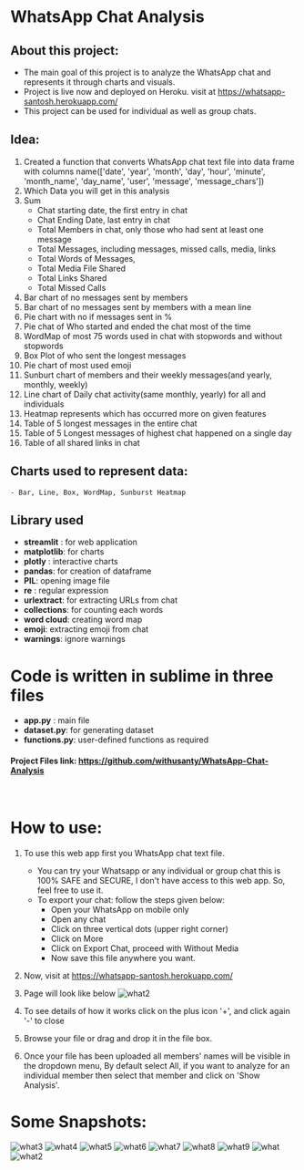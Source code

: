 # WhatsApp Chat Analysis
## About this project:
- The main goal of this project is to analyze the WhatsApp chat and represents it through charts and visuals.
- Project is live now and deployed on Heroku. visit at https://whatsapp-santosh.herokuapp.com/
- This project can be used for individual as well as group chats.
​
## Idea:
1. Created a function that converts WhatsApp chat text file into data frame with columns name(['date', 'year', 'month', 'day', 'hour', 'minute', 'month_name', 'day_name', 'user', 'message', 'message_chars'])
​
2. Which Data you will get in this analysis
1. Sum
    - Chat starting date, the first entry in chat
    - Chat Ending Date, last entry in chat
    - Total Members in chat, only those who had sent at least one message
    - Total Messages, including messages, missed calls, media, links
    - Total Words of Messages, 
    - Total Media File Shared
    - Total Links Shared
    - Total Missed Calls
2. Bar chart of no messages sent by members
3. Bar chart of no messages sent by members with a mean line
4. Pie chart with no if messages sent in %
5. Pie chat of Who started and ended the chat most of the time
6. WordMap of most 75 words used in chat with stopwords and without stopwords
7. Box Plot of who sent the longest messages
8. Pie chart of most used emoji
9. Sunburt chart of members and their weekly messages(and yearly, monthly, weekly)
10. Line chart of Daily chat activity(same monthly, yearly) for all and individuals
11. Heatmap represents which has occurred more on given features
12. Table of 5 longest messages in the entire chat
13. Table of 5 Longest messages of highest chat happened on a single day
14. Table of all shared links in chat
    
## Charts used to represent data:
    - Bar, Line, Box, WordMap, Sunburst Heatmap
    
## Library used
   - **streamlit** : for web application
   - **matplotlib**: for charts 
   - **plotly** : interactive charts
   - **pandas**: for creation of dataframe
   - **PIL**: opening image file 
   - **re** : regular expression
   - **urlextract**: for extracting URLs from chat
   - **collections**: for counting each words
   - **word cloud**: creating word map
   - **emoji**: extracting emoji from chat
   - **warnings**: ignore warnings
​
# Code is written in sublime in three files
- **app.py** : main file
- **dataset.py**: for generating dataset
- **functions.py**: user-defined functions as required
​
#### Project Files link: https://github.com/withusanty/WhatsApp-Chat-Analysis
​
# How to use:
1. To use this web app first you WhatsApp chat text file.
    - You can try your Whatsapp or any individual or group chat this is 100% SAFE and SECURE, I don't have access to this web app. So, feel free to use it.
    - To export your chat: follow the steps given below:
        - Open your WhatsApp on mobile only
        - Open any chat
        - Click on three vertical dots (upper right corner)
        - Click on More
        - Click on Export Chat, proceed with Without Media
        - Now save this file anywhere you want.
        
2. Now, visit at https://whatsapp-santosh.herokuapp.com/
3. Page will look like below
![what2](https://user-images.githubusercontent.com/40932902/164450540-f0700c3e-c0bb-47a7-af01-2b23b71e2782.png)
4. To see details of how it works click on the plus icon '+', and click again '-' to close
5. Browse your file or drag and drop it in the file box.
6. Once your file has been uploaded all members' names will be visible in the dropdown menu, By default select All, if you want to analyze for an individual member then select that member and click on 'Show Analysis'.


# Some Snapshots:
![what3](https://user-images.githubusercontent.com/40932902/164450748-aeb5c4ae-4030-48bb-a3a8-c63b6e0fde77.png)
![what4](https://user-images.githubusercontent.com/40932902/164450755-c8215423-6c23-47bd-a70c-7369b1533237.png)
![what5](https://user-images.githubusercontent.com/40932902/164450758-3a3b8a72-4651-467d-8b95-d3008c07c519.png)
![what6](https://user-images.githubusercontent.com/40932902/164450759-08a12997-5d06-4f50-9e29-fc272dd28523.png)
![what7](https://user-images.githubusercontent.com/40932902/164450765-38aac503-87e4-4097-a1f2-6cdc89cdac81.png)
![what8](https://user-images.githubusercontent.com/40932902/164450768-d6712ba7-5ecb-4f7b-8d3d-9ebb2c1bc2cf.png)
![what9](https://user-images.githubusercontent.com/40932902/164450771-5ba10e9c-ab57-472a-b8bf-f783271c9056.png)
![what](https://user-images.githubusercontent.com/40932902/164450776-56abca93-6bfe-4ad3-8175-7693be56b7ef.png)
![what2](https://user-images.githubusercontent.com/40932902/164450779-0a41bc80-64ee-41b5-9b52-2282584883fc.png)


